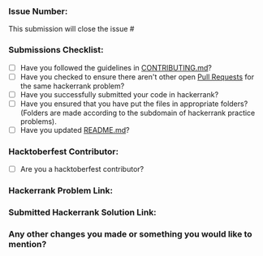 ### Issue Number:

This submission will close the issue #<!--Issue Number-->

### Submissions Checklist:

* [ ] Have you followed the guidelines in [CONTRIBUTING.md](https://github.com/Riddhi9570/HackerrankPracticeProblems/blob/main/CONTRIBUTING.md)?
* [ ] Have you checked to ensure there aren't other open [Pull Requests](https://github.com/Riddhi9570/HackerrankPracticeProblems/pulls) for the same hackerrank problem?
* [ ] Have you successfully submitted your code in hackerrank?
* [ ] Have you ensured that you have put the files in appropriate folders? (Folders are made according to the subdomain of hackerrank practice problems).
* [ ] Have you updated [README.md](https://github.com/Riddhi9570/HackerrankPracticeProblems/blob/main/README.md)?

### Hacktoberfest Contributor:

* [ ] Are you a hacktoberfest contributor?

### Hackerrank Problem Link:

<!-- Provide your hacckerrank problem link here-->

### Submitted Hackerrank Solution Link:

<!-- Go to your hackerrank problem, select your "submission" and go to "view results". Copy the URL and provide the link here-->

### Any other changes you made or something you would like to mention?

<!-- Write NA if not applicable-->
